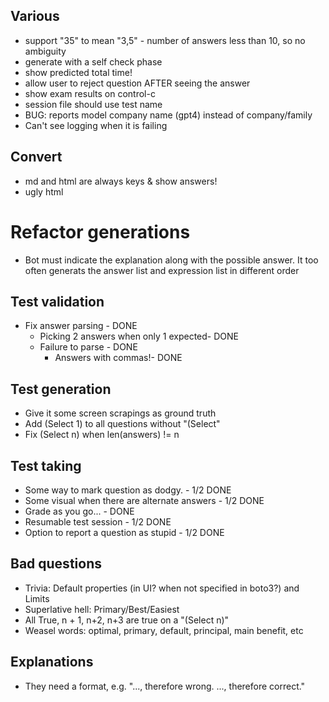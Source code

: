 ## Various

- support "35" to mean "3,5" - number of answers less than 10, so no ambiguity
- generate with a self check phase
- show predicted total time!
- allow user to reject question AFTER seeing the answer
- show exam results on control-c
- session file should use test name
- BUG: reports model company name (gpt4) instead of company/family
- Can't see logging when it is failing

## Convert

- md and html are always keys & show answers!
- ugly html

# Refactor generations
- Bot must indicate the explanation along with the possible answer. It too often generats the answer list and expression list in different order

## Test validation
- Fix answer parsing - DONE
  - Picking 2 answers when only 1 expected- DONE
  - Failure to parse - DONE
    - Answers with commas!- DONE

## Test generation
- Give it some screen scrapings as ground truth
- Add (Select 1) to all questions without "(Select"
- Fix (Select n) when len(answers) != n

## Test taking
- Some way to mark question as dodgy. - 1/2 DONE
- Some visual when there are alternate answers - 1/2 DONE
- Grade as you go... - DONE
- Resumable test session - 1/2 DONE
- Option to report a question as stupid - 1/2 DONE

## Bad questions
- Trivia: Default properties (in UI? when not specified in boto3?) and Limits 
- Superlative hell: Primary/Best/Easiest
- All True, n + 1, n+2, n+3 are true on a "(Select n)" 
- Weasel words: optimal, primary, default, principal, main benefit, etc

## Explanations
- They need a format, e.g. "..., therefore wrong. ..., therefore correct."
